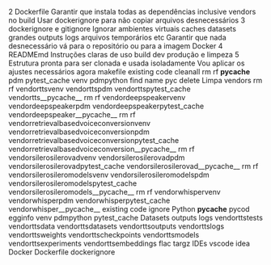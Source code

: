 2 Dockerfile
 Garantir que instala todas as dependências inclusive vendors no build
 Usar dockerignore para não copiar arquivos desnecessários
3 dockerignore e gitignore
 Ignorar ambientes virtuais caches datasets grandes outputs logs arquivos temporários etc
 Garantir que nada desnecessário vá para o repositório ou para a imagem Docker
4 READMEmd
 Instruções claras de uso build dev produção e limpeza
5 Estrutura pronta para ser clonada e usada isoladamente
Vou aplicar os ajustes necessários agora
makefile
  existing code 
cleanall
rm rf __pycache__ pdm pytest_cache venv pdmpython
find  name pyc delete
 Limpa vendors
rm rf vendorttsvenv vendorttspdm vendorttspytest_cache vendortts__pycache__
rm rf vendordeepspeakervenv vendordeepspeakerpdm vendordeepspeakerpytest_cache vendordeepspeaker__pycache__
rm rf vendorretrievalbasedvoiceconversionvenv vendorretrievalbasedvoiceconversionpdm vendorretrievalbasedvoiceconversionpytest_cache vendorretrievalbasedvoiceconversion__pycache__
rm rf vendorsilerosilerovadvenv vendorsilerosilerovadpdm vendorsilerosilerovadpytest_cache vendorsilerosilerovad__pycache__
rm rf vendorsilerosileromodelsvenv vendorsilerosileromodelspdm vendorsilerosileromodelspytest_cache vendorsilerosileromodels__pycache__
rm rf vendorwhispervenv vendorwhisperpdm vendorwhisperpytest_cache vendorwhisper__pycache__
  existing code 
ignore
 Python
__pycache__
pycod
egginfo
venv
pdmpython
pytest_cache
 Datasets outputs logs
vendorttstests
vendorttsdata
vendorttsdatasets
vendorttsoutputs
vendorttslogs
vendorttsweights
vendorttscheckpoints
vendorttsmodels
vendorttsexperiments
vendorttsembeddings
flac
targz
 IDEs
vscode
idea
 Docker
Dockerfile
dockerignore
